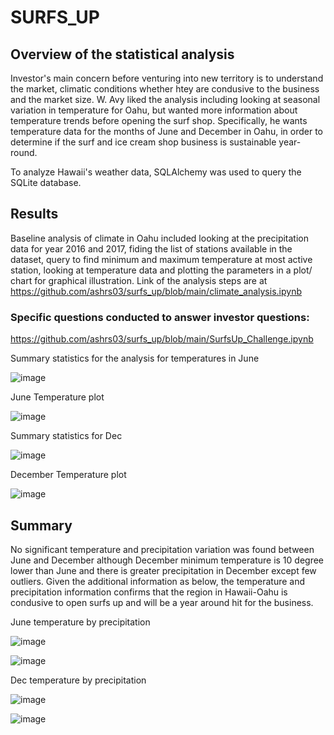 # SURFS_UP 

## Overview of the statistical analysis

Investor's main concern before venturing into new territory is to understand the market, climatic conditions whether htey are condusive to the business and the market size. W. Avy liked the analysis including looking at seasonal variation in temperature for Oahu, but wanted more information about temperature trends before opening the surf shop. Specifically, he wants temperature data for the months of June and December in Oahu, in order to determine if the surf and ice cream shop business is sustainable year-round.

To analyze Hawaii's weather data, SQLAlchemy was used to query the SQLite database.

## Results
Baseline analysis of climate in Oahu included looking at the precipitation data for year 2016 and 2017, fiding the list of stations available in the dataset, query to find minimum and maximum temperature at most active station, looking at temperature data and plotting the parameters in a plot/ chart for graphical illustration. 
Link of the analysis steps are at https://github.com/ashrs03/surfs_up/blob/main/climate_analysis.ipynb

### Specific questions conducted to answer investor questions:
https://github.com/ashrs03/surfs_up/blob/main/SurfsUp_Challenge.ipynb

Summary statistics for the analysis for temperatures in June

![image](https://user-images.githubusercontent.com/42523379/212569543-3c06502c-81aa-4c65-b1cc-1fb5cb447ec5.png)

June Temperature plot 

![image](https://user-images.githubusercontent.com/42523379/212569573-bed031a6-5b51-4827-ac57-878128a1f645.png)

Summary statistics for Dec 

![image](https://user-images.githubusercontent.com/42523379/212569526-7f20464f-bb1e-4c78-96d2-b187396a8a59.png)

December Temperature plot 

![image](https://user-images.githubusercontent.com/42523379/212569594-2db2e2e9-4622-4489-a1b8-a6a5405a60bc.png)


## Summary

No significant temperature and precipitation variation was found between June and December although December minimum temperature is 10 degree lower than June and there is greater precipitation in December except few outliers. Given the additional information as below, the temperature and precipitation information confirms that the region in Hawaii-Oahu is condusive to open surfs up and will be a year around hit for the business. 

June temperature by precipitation

![image](https://user-images.githubusercontent.com/42523379/212569745-53e64a28-c134-4292-928c-72f944436b4a.png)


![image](https://user-images.githubusercontent.com/42523379/212569605-58124b8d-b96a-4401-ad74-576a1e847f1e.png)

Dec temperature by precipitation

![image](https://user-images.githubusercontent.com/42523379/212569767-8c1e8135-edca-4ee6-adaf-b909176404db.png)


![image](https://user-images.githubusercontent.com/42523379/212569640-c501151b-93f2-4480-8742-6889ee5769e1.png)

